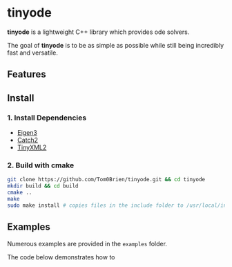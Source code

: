tinyode
===========

**tinyode** is a lightweight C++ library which provides ode solvers.

The goal of **tinyode** is to be as simple as possible while still being incredibly fast and versatile.

## Features


## Install

### 1. Install Dependencies
- [Eigen3](https://eigen.tuxfamily.org/index.php?title=Main_Page)
- [Catch2](https://github.com/catchorg/Catch2)
- [TinyXML2](https://github.com/leethomason/tinyxml2)

### 2. Build with cmake
  ```bash
  git clone https://github.com/Tom0Brien/tinyode.git && cd tinyode
  mkdir build && cd build
  cmake ..
  make
  sudo make install # copies files in the include folder to /usr/local/include*
  ```

## Examples
Numerous examples are provided in the `examples` folder. 

The code below demonstrates how to
```c++

```
